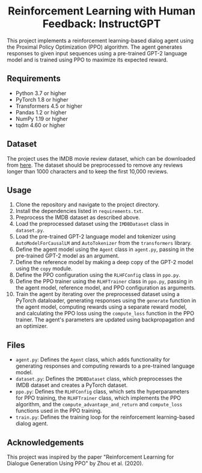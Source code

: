 # <center>Reinforcement Learning with Human Feedback: InstructGPT<center/>

This project implements a reinforcement learning-based dialog agent using the Proximal Policy Optimization (PPO) algorithm. The agent generates responses to given input sequences using a pre-trained GPT-2 language model and is trained using PPO to maximize its expected reward. 

## Requirements

- Python 3.7 or higher
- PyTorch 1.8 or higher
- Transformers 4.5 or higher
- Pandas 1.2 or higher
- NumPy 1.19 or higher
- tqdm 4.60 or higher

## Dataset

The project uses the IMDB movie review dataset, which can be downloaded from [here](https://www.kaggle.com/lakshmi25npathi/imdb-dataset-of-50k-movie-reviews). The dataset should be preprocessed to remove any reviews longer than 1000 characters and to keep the first 10,000 reviews.

## Usage

1. Clone the repository and navigate to the project directory.
2. Install the dependencies listed in `requirements.txt`.
3. Preprocess the IMDB dataset as described above.
4. Load the preprocessed dataset using the `IMDBDataset` class in `dataset.py`.
5. Load the pre-trained GPT-2 language model and tokenizer using `AutoModelForCausalLM` and `AutoTokenizer` from the `transformers` library.
6. Define the agent model using the `Agent` class in `agent.py`, passing in the pre-trained GPT-2 model as an argument.
7. Define the reference model by making a deep copy of the GPT-2 model using the `copy` module.
8. Define the PPO configuration using the `RLHFConfig` class in `ppo.py`.
9. Define the PPO trainer using the `RLHFTrainer` class in `ppo.py`, passing in the agent model, reference model, and PPO configuration as arguments.
10. Train the agent by iterating over the preprocessed dataset using a PyTorch dataloader, generating responses using the `generate` function in the agent model, computing rewards using a separate reward model, and calculating the PPO loss using the `compute_loss` function in the PPO trainer. The agent's parameters are updated using backpropagation and an optimizer.

## Files

- `agent.py`: Defines the `Agent` class, which adds functionality for generating responses and computing rewards to a pre-trained language model.
- `dataset.py`: Defines the `IMDBDataset` class, which preprocesses the IMDB dataset and creates a PyTorch dataset.
- `ppo.py`: Defines the `RLHFConfig` class, which sets the hyperparameters for PPO training, the `RLHFTrainer` class, which implements the PPO algorithm, and the `compute_advantage_and_return` and `compute_loss` functions used in the PPO training.
- `train.py`: Defines the training loop for the reinforcement learning-based dialog agent.

## Acknowledgements

This project was inspired by the paper "Reinforcement Learning for Dialogue Generation Using PPO" by Zhou et al. (2020).